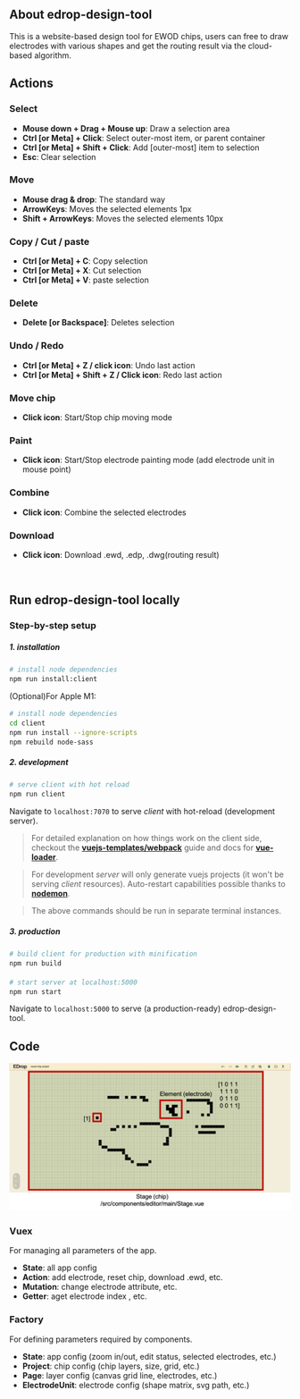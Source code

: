 ## About edrop-design-tool

This is a website-based design tool for EWOD chips, users can free to draw electrodes with various shapes and get the routing result via the cloud-based algorithm.

## Actions

### Select
* **Mouse down + Drag + Mouse up**: Draw a selection area
* **Ctrl [or Meta] + Click**: Select outer-most item, or parent container
* **Ctrl [or Meta] + Shift + Click**: Add [outer-most] item to selection
* **Esc**: Clear selection

### Move
* **Mouse drag & drop**: The standard way
* **ArrowKeys**: Moves the selected elements 1px
* **Shift + ArrowKeys**: Moves the selected elements 10px

### Copy / Cut / paste
* **Ctrl [or Meta] + C**: Copy selection
* **Ctrl [or Meta] + X**: Cut selection
* **Ctrl [or Meta] + V**: paste selection

### Delete
* **Delete [or Backspace]**: Deletes selection

### Undo / Redo
* **Ctrl [or Meta] + Z / click icon**: Undo last action
* **Ctrl [or Meta] + Shift + Z / Click icon**: Redo last action

### Move chip
* **Click icon**: Start/Stop chip moving mode

### Paint
* **Click icon**: Start/Stop electrode painting mode (add electrode unit in mouse point) 

### Combine
* **Click icon**: Combine the selected electrodes

### Download
* **Click icon**: Download .ewd, .edp, .dwg(routing result)

<br>

## Run edrop-design-tool locally

### Step-by-step setup

##### 1. installation
``` bash
# install node dependencies
npm run install:client
```

(Optional)For Apple M1:
``` bash
# install node dependencies
cd client
npm run install --ignore-scripts
npm rebuild node-sass
```

##### 2. development
``` bash
# serve client with hot reload
npm run client
```
Navigate to `localhost:7070` to serve *client* with hot-reload (development server).

> For detailed explanation on how things work on the client side, checkout the **[vuejs-templates/webpack](http://vuejs-templates.github.io/webpack/)** guide and docs for **[vue-loader](http://vuejs.github.io/vue-loader)**.

> For development *server* will only generate vuejs projects (it won't be serving *client* resources). Auto-restart capabilities possible thanks to **[nodemon](https://github.com/remy/nodemon)**.

> The above commands should be run in separate terminal instances.

##### 3. production
``` bash
# build client for production with minification
npm run build

# start server at localhost:5000
npm run start
```
Navigate to `localhost:5000` to serve (a production-ready) edrop-design-tool.

## Code

<img src="/readme_pic.png"/>

### Vuex
For managing all parameters of the app.
* **State**: all app config
* **Action**: add electrode, reset chip, download .ewd, etc.
* **Mutation**: change electrode attribute, etc.
* **Getter**: aget electrode index , etc.

### Factory
For defining parameters required by components.
* **State**: app config (zoom in/out, edit status, selected electrodes, etc.)
* **Project**: chip config (chip layers, size, grid, etc.)
* **Page**: layer config (canvas grid line, electrodes, etc.)
* **ElectrodeUnit**: electrode config (shape matrix, svg path, etc.)

